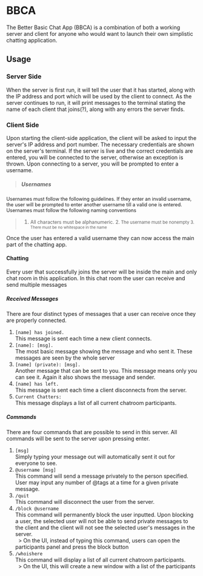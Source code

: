 # BBCA

The Better Basic Chat App (BBCA) is a combination of both a working server and client for anyone who would want to launch their own simplistic chatting application.

## Usage

### Server Side

When the server is first run, it will tell the user that it has started, along with the IP address and port which will be used by the client to connect. As the server continues to run, it will print messages to the terminal stating the name of each client that joins(?), along with any errors the server finds.

### Client Side

Upon starting the client-side application, the client will be asked to input the server's IP address and port number. The necessary credentials are shown on the server's terminal. If the server is live and the correct credentials are entered, you will be connected to the server, otherwise an exception is thrown. Upon connecting to a server, you will be prompted to enter a username.

>##### Usernames
<span style="font-size:90%"> Usernames must follow the following guidelines. If they enter an invalid username, the user will be prompted to enter another username till a valid one is entered. Usernames must follow the following naming conventions
>1. <span style="font-size:90%"> All characters must be alphanumeric.
2.<span style="font-size:90%"> The username must be nonempty
3.<span style="font-size:90%"> There must be no whitespace in the name

Once the user has entered a valid username they can now access the main part of the chatting app. 

#### Chatting
Every user that successfully joins the server will be inside the main and only chat room in this application. In this chat room the user can receive and send multiple messages

##### Received Messages
There are four distinct types of messages that a user can receive once they are properly connected.
1. ```[name] has joined.```<br>This message is sent each time a new client connects.
2. ```[name]: [msg].```<br>The most basic message showing the message and who sent it. These messages are seen by the whole server
3. ```[name] (private): [msg].```<br>Another message that can be sent to you. This message means only you can see it. Again it also shows the message and sender.
4. ```[name] has left.```<br>This message is sent each time a client disconnects from the server.
5. ```Current Chatters:```<br>This message displays a list of all current chatroom participants.


##### Commands
There are four commands that are possible to send in this server. All commands will be sent to the server upon pressing enter.
1. ```[msg]```<br> Simply typing your message out will automatically sent it out for everyone to see.
2. ```@username [msg]```<br>This command will send a message privately to the person specified. User may input any number of @tags at a time for a given private message. 
3. ```/quit```<br>This command will disconnect the user from the server.
4. ```/block @username```<br>This command will permanently block the user inputted. Upon blocking a user, the selected user will not be able to send private messages to the client and the client will not see the selected user's messages in the server.<br>
&nbsp;&nbsp;> On the UI, instead of typing this command, users can open the participants panel and press the block button
5. ```/whoishere```<br>This command will display a list of all current chatroom participants.<br>
&nbsp;&nbsp;> On the UI, this will create a new window with a list of the participants


